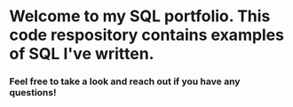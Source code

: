 


# **Welcome to my SQL portfolio. This code respository contains examples of SQL I've written.** 
### **Feel free to take a look and reach out if you have any questions!**


